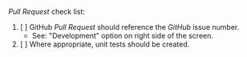 _Pull Request_ check list:

1. [ ] GitHub _Pull Request_ should reference the _GitHub_ issue number.
   - See: "Development" option on right side of the screen.
3. [ ] Where appropriate, unit tests should be created.

